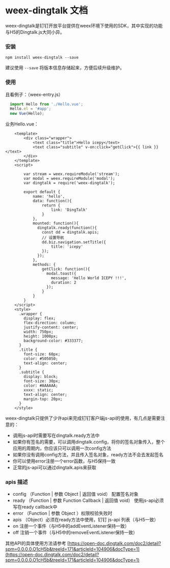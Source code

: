# weex-dingtalk 文档

weex-dingtalk是钉钉开放平台提供在weex环境下使用的SDK，其中实现的功能与H5的Dingtalk.js大同小异。

### 安装

    npm install weex-dingtalk --save

建议使用 `--save` 将版本信息存储起来，方便后续升级维护。

### 使用

且看例子：（weex-entry.js）

```JavaScript
  import Hello from './Hello.vue';
  Hello.el = '#app';
  new Vue(Hello);
```
业务Hello.vue：

```Vue
    <template>
        <div class="wrapper">
            <text class="title">Hello icepy</text>
            <text class="subtitle" v-on:click="getClick">{{ link }}</text>
        </div>
    </template>
    <script>

        var stream = weex.requireModule('stream');
        var modal = weex.requireModule('modal');
        var dingtalk = require('weex-dingtalk');

        export default {
            name: 'hello',
            data: function(){
                return {
                    link: 'DingTalk'
                }
            },
            mounted: function(){
              dingtalk.ready(function(){
                const dd = dingtalk.apis;
                // 设置导航
                dd.biz.navigation.setTitle({
                    title: 'icepy'
                });
              });
            },
            methods: {
                getClick: function(){
                  modal.toast({
                    message: 'Hello World ICEPY !!!',
                    duration: 2
                  });
                }
            }
        }
    </script>
    <style>
      .wrapper {
        display: flex;
        flex-direction: column;
        justify-content: center;
        width: 750px;
        height: 1000px;
        background-color: #333377;
      }
      .title {
        font-size: 60px;
        color: #505050;
        text-align: center;
      }
      .subtitle {
        display: block;
        font-size: 30px;
        color: #AAAAAA;
        xxxx: static;
        text-align: center;
        margin-top: 20px;
      }
    </style>
```

weex-dingtalk只提供了少许api来完成钉钉客户端js-api的使用，有几点是需要注意的：

* 调用js-api时需要写在dingtalk.ready方法中
* 如果你有签名的需要，可以调用dingtalk.config，将你的签名对象传入，整个应用的周期内，你应该只可以调用一次config方法
* 如果你没有调用config方法，并且传入签名对象，ready方法不会去发起签名
* 你可以使用error注册一个error函数，与H5保持一致
* 正常的js-api可以通过dingtalk.apis来获取

### apis 描述

* config （Function | 参数 Object | 返回值 void） 配置签名对象
* ready （Function | 参数 Function Callback | 返回值 void） 使用js-api必须写在ready callback中
* error （Function | 参数 Object ）权限校验失败时
* apis （Object）必须在ready方法中使用，钉钉 js-api 列表（与H5一致）
* on 注册一个事件（与H5中的addEventListener保持一致）
* off 注销一个事件（与H5中的removeEventListener保持一致）

其他API的具体使用方法请参考 [https://open-doc.dingtalk.com/doc2/detail?spm=0.0.0.0.O1cH5b&treeId=171&articleId=104906&docType=1](https://open-doc.dingtalk.com/doc2/detail?spm=0.0.0.0.O1cH5b&treeId=171&articleId=104906&docType=1)
